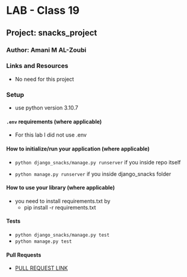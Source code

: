 # LAB - Class 19

## Project: snacks_project

### Author: Amani M AL-Zoubi

### Links and Resources
- No need for this project


### Setup
- use python version 3.10.7

#### `.env` requirements (where applicable)
- For this lab I did not use .env 

#### How to initialize/run your application (where applicable)

- `python django_snacks/manage.py runserver` if you inside repo itself

- `python manage.py runserver` if you inside django_snacks folder

#### How to use your library (where applicable)
- you need to install requirements.txt by 
    - pip install -r requirements.txt


#### Tests
- `python django_snacks/manage.py test`
- `python manage.py test`
#### Pull Requests
- [PULL REQUEST LINK](https://github.com/amani51/django-snacks/pull/1)